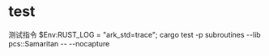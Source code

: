 # test
测试指令
$Env:RUST_LOG = "ark_std=trace"; cargo test -p subroutines --lib pcs::Samaritan -- --nocapture

